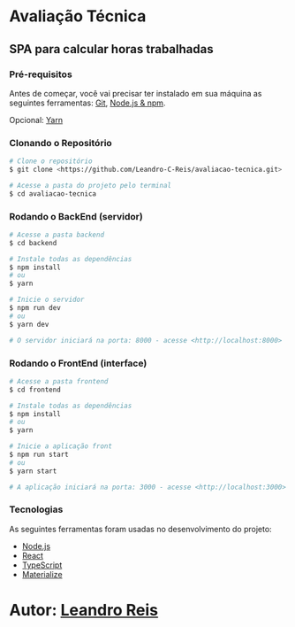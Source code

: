 # Avaliação Técnica

## SPA para calcular horas trabalhadas


### Pré-requisitos
Antes de começar, você vai precisar ter instalado em sua máquina as seguintes ferramentas:
[Git](https://git-scm.com), [Node.js & npm](https://nodejs.org/en/).

Opcional: [Yarn](https://yarnpkg.com)

### Clonando o Repositório
```bash
# Clone o repositório
$ git clone <https://github.com/Leandro-C-Reis/avaliacao-tecnica.git>

# Acesse a pasta do projeto pelo terminal
$ cd avaliacao-tecnica
```

### Rodando o BackEnd (servidor)

```bash
# Acesse a pasta backend
$ cd backend

# Instale todas as dependências
$ npm install
# ou
$ yarn

# Inicie o servidor
$ npm run dev
# ou
$ yarn dev

# O servidor iniciará na porta: 8000 - acesse <http://localhost:8000>
```

### Rodando o FrontEnd (interface)
```bash
# Acesse a pasta frontend
$ cd frontend

# Instale todas as dependências
$ npm install
# ou
$ yarn

# Inicie a aplicação front
$ npm run start
# ou
$ yarn start

# A aplicação iniciará na porta: 3000 - acesse <http://localhost:3000>
```
### Tecnologias

As seguintes ferramentas foram usadas no desenvolvimento do projeto:

- [Node.js](https://nodejs.org/en/)
- [React](https://pt-br.reactjs.org/)
- [TypeScript](https://typescriptlang.org)
- [Materialize](https://materializecss.com/)

# Autor: [Leandro Reis](https://github.com/Leandro-C-Reis)